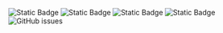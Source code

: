 ![Static Badge](https://img.shields.io/badge/blacklists-60-000000) ![Static Badge](https://img.shields.io/badge/blacklisted-3170653-cc0000) ![Static Badge](https://img.shields.io/badge/whitelisted-2242-00CC00) ![Static Badge](https://img.shields.io/badge/streaming_blacklist-28106-000000) ![GitHub issues](https://img.shields.io/github/issues/fabriziosalmi/blacklists)
